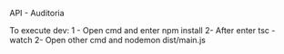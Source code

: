 API - Auditoria

To execute dev:
1 - Open cmd and enter npm install
2- After enter tsc -watch
2- Open other cmd and nodemon dist/main.js